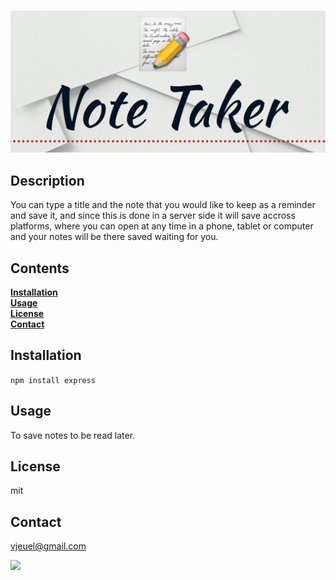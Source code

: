 
<h1 align="center"></h1>

<p align="center">
  <img src="logo.png" height="50%">
</p>

## Description

You can type a title and the note that you would like to keep as a reminder and save it, and since this is done in a server side it will save accross platforms, where you can open at any time in a phone, tablet or computer and your notes will be there saved waiting for you.

## Contents<br>
**[Installation](#Installation)**<br>
**[Usage](#Usage)**<br>
**[License](#License)**</br>
**[Contact](#Contact)**<br>

## **Installation**<br>
`npm install express`

## **Usage**<br>
To save notes to be read later.

## **License**<br>
mit

## **Contact**<br>
vjeuel@gmail.com<br>

<img src="https://avatars2.githubusercontent.com/u/26153956?v=4" class="profile" align="left" height="120"/>
